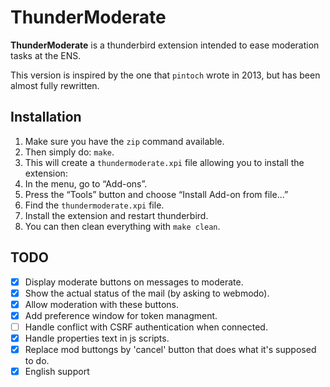 ThunderModerate
===============

**ThunderModerate** is a thunderbird extension intended to ease moderation
tasks at the ENS.

This version is inspired by the one that `pintoch` wrote in 2013, but has been
almost fully rewritten.


Installation
------------

1. Make sure you have the `zip` command available.
2. Then simply do: `make`.
3. This will create a `thundermoderate.xpi` file allowing you to install
the extension:
  1. In the menu, go to “Add-ons”.
  2. Press the “Tools” button and choose “Install Add-on from file...”
  3. Find the `thundermoderate.xpi` file.
  4. Install the extension and restart thunderbird.
4. You can then clean everything with `make clean`.


TODO
----

- [x] Display moderate buttons on messages to moderate.
- [x] Show the actual status of the mail (by asking to webmodo).
- [x] Allow moderation with these buttons.
- [x] Add preference window for token managment.
- [ ] Handle conflict with CSRF authentication when connected.
- [x] Handle properties text in js scripts.
- [x] Replace mod buttongs by 'cancel' button that does what it's supposed to do.
- [x] English support
